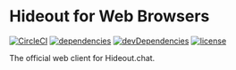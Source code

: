 # Hideout for Web Browsers

[![CircleCI][1]][2]
[![dependencies][3]][4]
[![devDependencies][5]][4]
[![license][6]][7]

The official web client for Hideout.chat.

[1]: https://img.shields.io/circleci/build/github/hideoutchat/web-client
[2]: https://circleci.com/gh/hideoutchat/web-client
[3]: https://img.shields.io/david/hideoutchat/web-client.svg
[4]: https://github.com/hideoutchat/web-client/blob/master/package.json
[5]: https://img.shields.io/david/dev/hideoutchat/web-client.svg
[6]: https://img.shields.io/github/license/hideoutchat/web-client.svg
[7]: https://github.com/hideoutchat/web-client/blob/master/LICENSE.md
